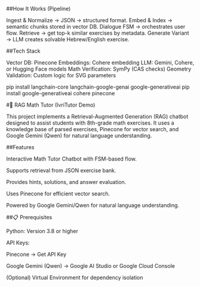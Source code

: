 ##How It Works (Pipeline)

Ingest & Normalize → JSON → structured format.
Embed & Index → semantic chunks stored in vector DB.
Dialogue FSM → orchestrates user flow.
Retrieve → get top-k similar exercises by metadata.
Generate Variant → LLM creates solvable Hebrew/English exercise.

##Tech Stack

Vector DB: Pinecone
Embeddings: Cohere embedding
LLM: Gemini, Cohere, or Hugging Face models
Math Verification: SymPy (CAS checks)
Geometry Validation: Custom logic for SVG parameters

pip install langchain-core langchain-google-genai google-generativeai
pip install google-generativeai cohere pinecone

#📘 RAG Math Tutor (IvriTutor Demo)

This project implements a Retrieval-Augmented Generation (RAG) chatbot designed to assist students with 8th-grade math exercises.
It uses a knowledge base of parsed exercises, Pinecone for vector search, and Google Gemini (Qwen) for natural language understanding.

##Features

Interactive Math Tutor Chatbot with FSM-based flow.

Supports retrieval from JSON exercise bank.

Provides hints, solutions, and answer evaluation.

Uses Pinecone for efficient vector search.

Powered by Google Gemini/Qwen for natural language understanding.

##📋 Prerequisites

Python: Version 3.8 or higher

API Keys:

Pinecone → Get API Key

Google Gemini (Qwen) → Google AI Studio
 or Google Cloud Console

(Optional) Virtual Environment for dependency isolation





